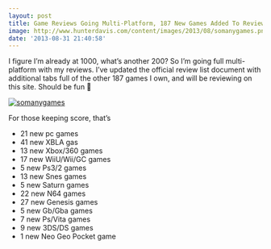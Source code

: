 ```yaml
---
layout: post
title: Game Reviews Going Multi-Platform, 187 New Games Added To Review List
image: http://www.hunterdavis.com/content/images/2013/08/somanygames.png
date: '2013-08-31 21:40:58'
---
```



I figure I’m already at 1000, what’s another 200? So I’m going full multi-platform with my reviews. I’ve updated the official review list document with additional tabs full of the other 187 games I own, and will be reviewing on this site. Should be fun 🙂

[![somanygames](http://www.hunterdavis.com/content/images/2013/08/somanygames-300x154.png)](http://www.hunterdavis.com/content/images/2013/08/somanygames.png)

For those keeping score, that’s

- 21 new pc games
- 41 new XBLA gas
- 13 new Xbox/360 games
- 17 new WiiU/Wii/GC games
- 5 new Ps3/2 games
- 13 new Snes games
- 5 new Saturn games
- 22 new N64 games
- 27 new Genesis games
- 5 new Gb/Gba games
- 7 new Ps/Vita games
- 9 new 3DS/DS games
- 1 new Neo Geo Pocket game


